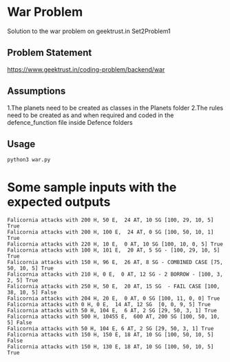 # War Problem
Solution to the war problem on geektrust.in
Set2Problem1

## Problem Statement
https://www.geektrust.in/coding-problem/backend/war

## Assumptions
1.The planets need to be created as classes in the Planets folder
2.The rules need to be created as and when required and coded in the defence_function file inside Defence folders

## Usage
```
python3 war.py
```

# Some sample inputs with the expected outputs
```
Falicornia attacks with 200 H, 50 E,  24 AT, 10 SG [100, 29, 10, 5] True 
Falicornia attacks with 200 H, 100 E,  24 AT, 0 SG [100, 50, 10, 1] True
Falicornia attacks with 220 H, 10 E,  0 AT, 10 SG [100, 10, 0, 5] True
Falicornia attacks with 100 H, 101 E,  20 AT, 5 SG - [100, 29, 10, 5] True
Falicornia attacks with 150 H, 96 E,  26 AT, 8 SG - COMBINED CASE [75, 50, 10, 5] True
Falicornia attacks with 210 H, 0 E,  0 AT, 12 SG - 2 BORROW - [100, 3, 2, 5] True
Falicornia attacks with 250 H, 50 E,  20 AT, 15 SG  - FAIL CASE [100, 38, 10, 5] False
Falicornia attacks with 204 H, 20 E,  0 AT, 0 SG [100, 11, 0, 0] True
Falicornia attacks with 0 H, 0 E,  14 AT, 12 SG  [0, 0, 9, 5] True
Falicornia attacks with 50 H, 104 E,  6 AT, 2 SG [29, 50, 3, 1] True
Falicornia attacks with 500 H, 10455 E,  600 AT, 200 SG [100, 50, 10, 5] False
Falicornia attacks with 50 H, 104 E, 6 AT, 2 SG [29, 50, 3, 1] True
Falicornia attacks with 150 H, 150 E, 18 AT, 10 SG [100, 50, 10, 5] False
Falicornia attacks with 150 H, 130 E, 18 AT, 10 SG [100, 50, 10, 5] True
```
